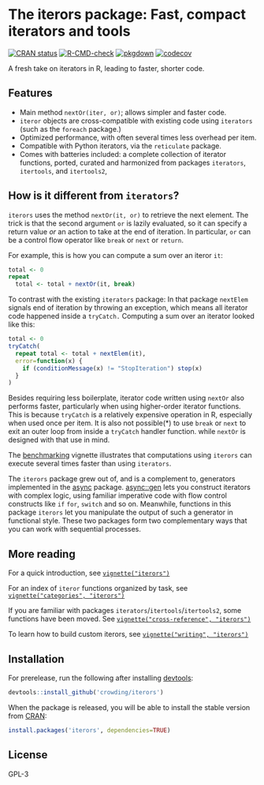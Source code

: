 The iterors package: Fast, compact iterators and tools
================

<!-- badges: start -->

[![CRAN
status](https://www.r-pkg.org/badges/version/iterors)](https://CRAN.R-project.org/package=iterors)
[![R-CMD-check](https://github.com/crowding/iterors/actions/workflows/R-CMD-check.yaml/badge.svg)](https://github.com/crowding/iterors/actions/workflows/check_full.yaml)
[![pkgdown](https://github.com/crowding/iterors/actions/workflows/pkgdown.yaml/badge.svg)](https://github.com/crowding/iterors/actions/workflows/pkgdown.yaml)
[![codecov](https://codecov.io/gh/crowding/iterors/branch/main/graph/badge.svg?token=kqLgHxP1Gh)](https://app.codecov.io/gh/crowding/iterors)
<!-- badges: end -->

A fresh take on iterators in R, leading to faster, shorter code.

## Features

  - Main method `nextOr(iter, or)`; allows simpler and faster code.
  - `iteror` objects are cross-compatible with existing code using
    `iterators` (such as the `foreach` package.)
  - Optimized performance, with often several times less overhead per
    item.
  - Compatible with Python iterators, via the `reticulate` package.
  - Comes with batteries included: a complete collection of iterator
    functions, ported, curated and harmonized from packages `iterators`,
    `itertools`, and `itertools2`,

## How is it different from `iterators`?

`iterors` uses the method `nextOr(it, or)` to retrieve the next element.
The trick is that the second argument `or` is lazily evaluated, so it
can specify a return value *or* an action to take at the end of
iteration. In particular, `or` can be a control flow operator like
`break` or `next` or `return`.

For example, this is how you can compute a sum over an iteror `it`:

``` r
total <- 0
repeat
  total <- total + nextOr(it, break)
```

To contrast with the existing `iterators` package: In that package
`nextElem` signals end of iteration by throwing an exception, which
means all iterator code happened inside a `tryCatch.` Computing a sum
over an iterator looked like this:

``` r
total <- 0
tryCatch(
  repeat total <- total + nextElem(it),
  error=function(x) {
    if (conditionMessage(x) != "StopIteration") stop(x)
  }
)
```

Besides requiring less boilerplate, iterator code written using `nextOr`
also performs faster, particularly when using higher-order iterator
functions. This is because `tryCatch` is a relatively expensive
operation in R, especially when used once per item. It is also not
possible(\*) to use `break` or `next` to exit an outer loop from inside
a `tryCatch` handler function. while `nextOr` is designed with that use
in mind.

The
[benchmarking](https://crowding.github.io/iterors/articles/benchmarks.html)
vignette illustrates that computations using `iterors` can execute
several times faster than using `iterators`.

The `iterors` package grew out of, and is a complement to, generators
implemented in the [async](https://crowding.github.io/async/) package.
[async::gen](https://crowding.github.io/async/reference/gen.html) lets
you construct iterators with complex logic, using familiar imperative
code with flow control constructs like `if` `for`, `switch` and so on.
Meanwhile, functions in this package `iterors` let you manipulate the
output of such a generator in functional style. These two packages form
two complementary ways that you can work with sequential processes.

## More reading

For a quick introduction, see
[`vignette("iterors")`](https://crowding.github.io/iterors/articles/iterors.html)

For an index of `iteror` functions organized by task, see
[`vignette("categories",
"iterors")`](https://crowding.github.io/iterors/articles/categories.html)

If you are familiar with packages `iterators`/`itertools`/`itertools2`,
some functions have been moved. See [`vignette("cross-reference",
"iterors")`](https://crowding.github.io/iterors/articles/cross-reference.html)

To learn how to build custom iterors, see [`vignette("writing",
"iterors")`](https://crowding.github.io/iterors/articles/writing.html)

## Installation

For prerelease, run the following after installing
[devtools](https://github.com/r-lib/devtools):

``` r
devtools::install_github('crowding/iterors')
```

When the package is released, you will be able to install the stable
version from [CRAN](https://cran.r-project.org/package=iterors):

``` r
install.packages('iterors', dependencies=TRUE)
```

## License

GPL-3
